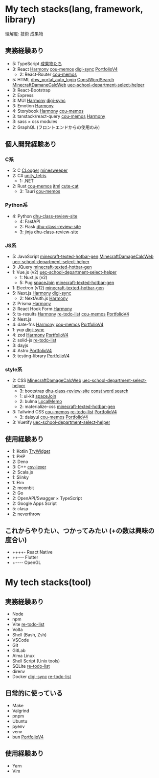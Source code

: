 # My tech stacks(lang, framework, library)
理解度: 技術 成果物
## 実務経験あり
- 5: TypeScript [成果物たち](https://github.com/cou723?tab=repositories&q=&type=public&language=typescript&sort=)
- 3: React [Harmony](https://github.com/cou723/busy_level_calendar) [cou-memos](https://github.com/cou723/cou-memos) [digi-sync](https://github.com/cou723/digi-sync) [PortfolioV4](https://github.com/cou723/portfolioV4)
  - 2: React-Router [cou-memos](https://github.com/cou723/cou-memos)
- 5: HTML [dhw_portal_auto_login](https://github.com/cou723/dhw_portal_auto_login) [ConstWordSearch](https://github.com/cou723/ConstWordSearch) [MinecraftDamaneCalcWeb](https://github.com/cou723/MinecraftDamageCalcWeb) [uec-school-department-select-helper](https://github.com/cou723/uec-school-department-select-helper)
- 3: React-Bootstrap
- 2: Express
- 3: MUI [Harmony](https://github.com/cou723/busy_level_calendar) [digi-sync](https://github.com/cou723/digi-sync)
- 3: Emotion [Harmony](https://github.com/cou723/busy_level_calendar)
- 4: Storybook [Harmony](https://github.com/cou723/busy_level_calendar) [cou-memos](https://github.com/cou723/cou-memos)
- 3: tanstack/react-query [cou-memos](https://github.com/cou723/cou-memos) [Harmony](https://github.com/cou723/busy_level_calendar)
- 3: sass × css modules
- 2: GraphQL (フロントエンドからの使用のみ)
## 個人開発経験あり
### C系
- 5: C [CLogger](https://github.com/cou723/CLogger) [minesweeper](https://github.com/cou723/minesweeper)
- 2: C# [unity_tetris](https://github.com/cou723/unity_tetris)
  - 1: .NET
- 2: Rust [cou-memos](https://github.com/cou723/cou-memos) [jtml](https://github.com/cou723/jtml) [cute-cat](https://github.com/cou723/cute-cat)
  - 3: Tauri [cou-memos](https://github.com/cou723/cou-memos)
### Python系
- 4: Python [dhu-class-review-site](https://github.com/cou723/dhu-class-review-site)
  - 4: FastAPI 
  - 2: Flask [dhu-class-review-site](https://github.com/cou723/dhu-class-review-site)
  - 3: jinja [dhu-class-review-site](https://github.com/cou723/dhu-class-review-site)
### JS系
- 5: JavaScript [minecraft-texted-hotbar-gen](https://github.com/cou723/minecraft-texted-hotbar-gen) [MinecraftDamageCalcWeb](https://github.com/cou723/MinecraftDamageCalcWeb) [uec-school-department-select-helper](https://github.com/cou723/uec-school-department-select-helper)
- 3: JQuery [minecraft-texted-hotbar-gen](https://github.com/cou723/minecraft-texted-hotbar-gen)
- 1: Vue.js (v2) [uec-school-department-select-helper](https://github.com/cou723/uec-school-department-select-helper)
  - 1: Nuxt.js (v2)
  - 5: Pug [spaceJoin](https://github.com/cou723/spaceJoin) [minecraft-texted-hotbar-gen](https://github.com/cou723/minecraft-texted-hotbar-gen)
- 1: Electron (v12) [minecraft-texted-hotbar-gen](https://github.com/cou723/minecraft-texted-hotbar-gen)
- 5: Next.js [Harmony](https://github.com/cou723/busy_level_calendar) [digi-sync](https://github.com/cou723/digi-sync)
  - 2: NextAuth.js [Harmony](https://github.com/cou723/busy_level_calendar)
- 2: Prisma [Harmony](https://github.com/cou723/busy_level_calendar)
- 2: React Hook Form [Harmony](https://github.com/cou723/busy_level_calendar)
- 5: ts-results [Harmony](https://github.com/cou723/busy_level_calendar) [re-todo-list](https://github.com/cou723/re-todo-list) [cou-memos](https://github.com/cou723/cou-memos) [PortfolioV4](https://github.com/cou723/portfolioV4)
- 3: Nest.js
- 4: date-fns [Harmony](https://github.com/cou723/busy_level_calendar) [cou-memos](https://github.com/cou723/cou-memos) [PortfolioV4](https://github.com/cou723/portfolioV4)
- 1: yup [digi-sync](https://github.com/cou723/digi-sync)
- 4: zod [Harmony](https://github.com/cou723/busy_level_calendar) [PortfolioV4](https://github.com/cou723/portfolioV4)
- 2: solid-js [re-todo-list](https://github.com/cou723/re-todo-list)
- 3: dayjs
- 4: Astro [PortfolioV4](https://github.com/cou723/portfolioV4)
- 3: testing-library [PortfolioV4](https://github.com/cou723/portfolioV4)
### style系
- 2: CSS [MinecraftDamageCalcWeb](https://github.com/cou723/MinecraftDamageCalcWeb) [uec-school-department-select-helper](https://github.com/cou723/uec-school-department-select-helper)
  - 3: bootstrap [dhu-class-review-site](https://github.com/cou723/dhu-class-review-site) [const word search](https://github.com/cou723/ConstWordSearch)
  - 1: ui-kit [spaceJoin](https://github.com/cou723/spaceJoin)
  - 2: bulma [LocalMemo](https://github.com/cou723/LocalMemo)
  - 2: materialize-css [minecraft-texted-hotbar-gen](https://github.com/cou723/minecraft-texted-hotbar-gen)
- 3: Tailwind CSS [cou-memos](https://github.com/cou723/cou-memos) [re-todo-list](https://github.com/cou723/re-todo-list) [PortfolioV4](https://github.com/cou723/portfolioV4)
  - 3: daisyui [cou-memos](https://github.com/cou723/cou-memos) [PortfolioV4](https://github.com/cou723/portfolioV4)
- 3: Vuetify [uec-school-department-select-helper](https://github.com/cou723/uec-school-department-select-helper)
## 使用経験あり
- 1: Kotlin [TryWidget](https://github.com/cou723/TryWidget)
- 1: PHP
- 2: Deno
- 3: C++ [csv-lexer](https://github.com/cou723/csv-lexer)
- 2: Scala.js
- 1: Slinky
- 1: Elm
- 2: moonbit
- 2: Go
- 2: OpenAPI/Swagger × TypeScript
- 2: Google Apps Script
- 5: clasp
- 2: neverthrow
## これからやりたい、つかってみたい (+の数は興味の度合い)
- ++++- React Native 
- ++--- Flutter 
- +---- OpenGL 

# My tech stacks(tool)
## 実務経験あり
- Node
- npm
- Vite [re-todo-list](https://github.com/cou723/re-todo-list)
- Volta
- Shell (Bash, Zsh)
- VSCode
- Git
- GitLab
- Alma Linux
- Shell Script (Unix tools)
- SQLite [re-todo-list](https://github.com/cou723/re-todo-list)
- direnv
- Docker [digi-sync](https://github.com/cou723/digi-sync) [re-todo-list](https://github.com/cou723/re-todo-list)
## 日常的に使っている
- Make
- Valgrind
- pnpm
- Ubuntu
- pyenv
- venv
- bun [PortfolioV4](https://github.com/cou723/portfolioV4)
## 使用経験あり
- Yarn
- Vim
